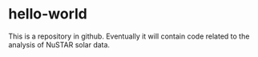 # hello-world
This is a repository in github. Eventually it will contain code related to the analysis of NuSTAR solar data. 
